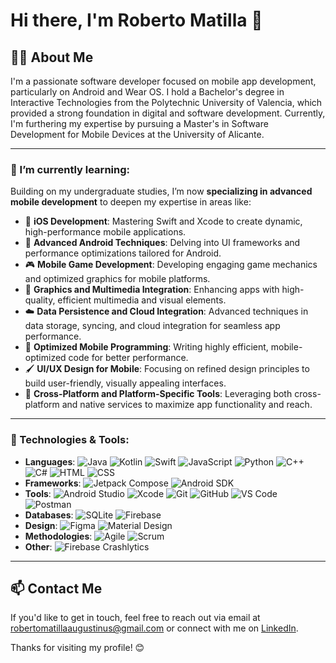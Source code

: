 <!--
**RobertoMati/RobertoMati** is a ✨ _special_ ✨ repository because its `README.md` (this file) appears on your GitHub profile.

Here are some ideas to get you started:

- 🔭 I’m currently working on ...
- 🌱 I’m currently learning ...
- 👯 I’m looking to collaborate on ...
- 🤔 I’m looking for help with ...
- 💬 Ask me about ...
- 📫 How to reach me: ...
- 😄 Pronouns: ...
- ⚡ Fun fact: ...
-->
# Hi there, I'm Roberto Matilla 👋

<!--![Banner](https://example.com/banner-image-url)-->

## 👨‍💻 About Me

I'm a passionate software developer focused on mobile app development, particularly on Android and Wear OS. I hold a Bachelor's degree in Interactive Technologies from the Polytechnic University of Valencia, which provided a strong foundation in digital and software development. Currently, I'm furthering my expertise by pursuing a Master's in Software Development for Mobile Devices at the University of Alicante.

---

### 🌱 I’m currently learning:

Building on my undergraduate studies, I’m now **specializing in advanced mobile development** to deepen my expertise in areas like:

- 📱 **iOS Development**: Mastering Swift and Xcode to create dynamic, high-performance mobile applications.
- 🤖 **Advanced Android Techniques**: Delving into UI frameworks and performance optimizations tailored for Android.
- 🎮 **Mobile Game Development**: Developing engaging game mechanics and optimized graphics for mobile platforms.
- 🎨 **Graphics and Multimedia Integration**: Enhancing apps with high-quality, efficient multimedia and visual elements.
- ☁️ **Data Persistence and Cloud Integration**: Advanced techniques in data storage, syncing, and cloud integration for seamless app performance.
- 🚀 **Optimized Mobile Programming**: Writing highly efficient, mobile-optimized code for better performance.
- 🖌️ **UI/UX Design for Mobile**: Focusing on refined design principles to build user-friendly, visually appealing interfaces.
- 🔧 **Cross-Platform and Platform-Specific Tools**: Leveraging both cross-platform and native services to maximize app functionality and reach.

---

### 🔧 Technologies & Tools:
- **Languages**: ![Java](https://img.shields.io/badge/Java-%23ED8B00.svg?&style=flat-square&logo=java&logoColor=white) ![Kotlin](https://img.shields.io/badge/Kotlin-%230095D5.svg?&style=flat-square&logo=kotlin&logoColor=white) ![Swift](https://img.shields.io/badge/Swift-%23FA7343.svg?&style=flat-square&logo=swift&logoColor=white) ![JavaScript](https://img.shields.io/badge/JavaScript-%23F7DF1E.svg?&style=flat-square&logo=javascript&logoColor=white) ![Python](https://img.shields.io/badge/Python-%233776AB.svg?&style=flat-square&logo=python&logoColor=white) ![C++](https://img.shields.io/badge/C++-%2300599C.svg?&style=flat-square&logo=c%2B%2B&logoColor=white) ![C#](https://img.shields.io/badge/C%23-%23239120.svg?&style=flat-square&logo=c-sharp&logoColor=white) ![HTML](https://img.shields.io/badge/HTML-%23E34F26.svg?&style=flat-square&logo=html5&logoColor=white) ![CSS](https://img.shields.io/badge/CSS-%231572B6.svg?&style=flat-square&logo=css3&logoColor=white)
- **Frameworks**: ![Jetpack Compose](https://img.shields.io/badge/Jetpack%20Compose-%2320232A.svg?&style=flat-square&logo=android&logoColor=white) ![Android SDK](https://img.shields.io/badge/Android%20SDK-%233DDC84.svg?&style=flat-square&logo=android&logoColor=white)
- **Tools**: ![Android Studio](https://img.shields.io/badge/Android%20Studio-%233DDC84.svg?&style=flat-square&logo=android-studio&logoColor=white) ![Xcode](https://img.shields.io/badge/Xcode-%231575F9.svg?&style=flat-square&logo=xcode&logoColor=white) ![Git](https://img.shields.io/badge/Git-%23F05033.svg?&style=flat-square&logo=git&logoColor=white) ![GitHub](https://img.shields.io/badge/GitHub-%23121011.svg?&style=flat-square&logo=github&logoColor=white) ![VS Code](https://img.shields.io/badge/VS%20Code-%23007ACC.svg?&style=flat-square&logo=visual-studio-code&logoColor=white) ![Postman](https://img.shields.io/badge/Postman-%23FF6C37.svg?&style=flat-square&logo=postman&logoColor=white)
- **Databases**: ![SQLite](https://img.shields.io/badge/SQLite-%23003B57.svg?&style=flat-square&logo=sqlite&logoColor=white) ![Firebase](https://img.shields.io/badge/Firebase-%23FFCA28.svg?&style=flat-square&logo=firebase&logoColor=white)
- **Design**: ![Figma](https://img.shields.io/badge/Figma-%23F24E1E.svg?&style=flat-square&logo=figma&logoColor=white) ![Material Design](https://img.shields.io/badge/Material%20Design-%230081CB.svg?&style=flat-square&logo=material-design&logoColor=white)
- **Methodologies**: ![Agile](https://img.shields.io/badge/Agile-%2300A98F.svg?&style=flat-square&logo=agile&logoColor=white) ![Scrum](https://img.shields.io/badge/Scrum-%23FFA500.svg?&style=flat-square&logo=scrum&logoColor=white)
- **Other**: ![Firebase Crashlytics](https://img.shields.io/badge/Firebase%20Crashlytics-%23FFCA28.svg?&style=flat-square&logo=firebase&logoColor=white)

---

## 📫 Contact Me
If you'd like to get in touch, feel free to reach out via email at [robertomatillaaugustinus@gmail.com](mailto:robertomatillaaugustinus@gmail.com) or connect with me on [LinkedIn](https://www.linkedin.com/in/your-linkedin-profile).

Thanks for visiting my profile! 😊


